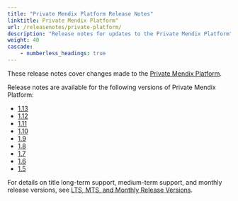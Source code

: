 ```yaml
---
title: "Private Mendix Platform Release Notes"
linktitle: Private Mendix Platform"
url: /releasenotes/private-platform/
description: "Release notes for updates to the Private Mendix Platform"
weight: 40
cascade:
    - numberless_headings: true
---
```


These release notes cover changes made to the [Private Mendix Platform](/private-mendix-platform/).

Release notes are available for the following versions of Private Mendix Platform:

* [1.13](/releasenotes/private-platform/1-13/)
* [1.12](/releasenotes/private-platform/1-12/)
* [1.11](/releasenotes/private-platform/1-11/)
* [1.10](/releasenotes/private-platform/1-10/)
* [1.9](/releasenotes/private-platform/1-9/)
* [1.8](/releasenotes/private-platform/1-8/)
* [1.7](/releasenotes/private-platform/1-7/)
* [1.6](/releasenotes/private-platform/1-6/)
* [1.5](/releasenotes/private-platform/1-5/)

For details on title long-term support, medium-term support, and monthly release versions, see [LTS, MTS, and Monthly Release Versions](/releasenotes/studio-pro/lts-mts/).
